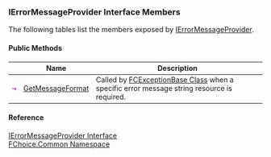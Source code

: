 ﻿### IErrorMessageProvider Interface Members

The following tables list the members exposed by [IErrorMessageProvider](FChoice.Common~FChoice.Common.IErrorMessageProvider.md).

#### Public Methods

|   | Name | Description |
| --- | --- | --- |
| ![ Method](dotnetimages/Method.png) | [GetMessageFormat](FChoice.Common~FChoice.Common.IErrorMessageProvider~GetMessageFormat.md) | Called by [FCExceptionBase Class](FChoice.Common~FChoice.Common.FCExceptionBase.md) when a specific error message string resource is required.   |





#### Reference

[IErrorMessageProvider Interface](FChoice.Common~FChoice.Common.IErrorMessageProvider.md)  
[FChoice.Common Namespace](FChoice.Common~FChoice.Common_namespace.md)